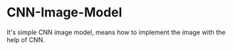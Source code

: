 # CNN-Image-Model
It's simple CNN image model, means how to implement the image with the help of CNN.
